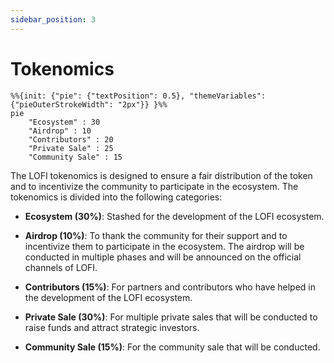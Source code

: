 ```yaml
---
sidebar_position: 3
---
```


# Tokenomics

```mermaid
%%{init: {"pie": {"textPosition": 0.5}, "themeVariables": {"pieOuterStrokeWidth": "2px"}} }%%
pie
    "Ecosystem" : 30
    "Airdrop" : 10
    "Contributors" : 20
    "Private Sale" : 25
    "Community Sale" : 15
```

The LOFI tokenomics is designed to ensure a fair distribution of the token and to incentivize the community to participate in the ecosystem. The tokenomics is divided into the following categories:

- **Ecosystem (30%)**: Stashed for the development of the LOFI ecosystem.

- **Airdrop (10%)**: To thank the community for their support and to incentivize them to participate in the ecosystem. The airdrop will be conducted in multiple phases and will be announced on the official channels of LOFI.

- **Contributors (15%)**: For partners and contributors who have helped in the development of the LOFI ecosystem.

- **Private Sale (30%)**: For multiple private sales that will be conducted to raise funds and attract strategic investors.

- **Community Sale (15%)**: For the community sale that will be conducted.
